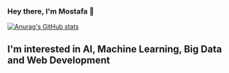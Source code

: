 ### Hey there, I'm Mostafa 👋  

[![Anurag's GitHub stats](https://github-readme-stats.vercel.app/api?username=mostafa-A48&count_private=true&show_icons=true&theme=dark&hide_border=true&bg_color=90,#0f0,#ff0)](https://github.com/anuraghazra/github-readme-stats)

## I'm interested in AI, Machine Learning, Big Data and Web Development
